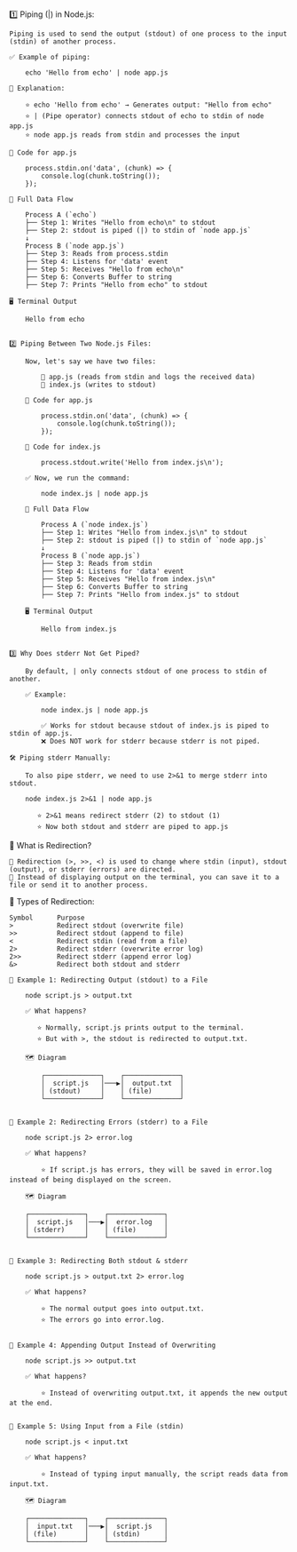 1️⃣ Piping (|) in Node.js:

    Piping is used to send the output (stdout) of one process to the input (stdin) of another process.

    ✅ Example of piping:

        echo 'Hello from echo' | node app.js

    📌 Explanation:

        ⭐ echo 'Hello from echo' → Generates output: "Hello from echo"
        ⭐ | (Pipe operator) connects stdout of echo to stdin of node app.js
        ⭐ node app.js reads from stdin and processes the input

    📝 Code for app.js

        process.stdin.on('data', (chunk) => {
            console.log(chunk.toString());
        });

    🔄 Full Data Flow

        Process A (`echo`)
        ├── Step 1: Writes "Hello from echo\n" to stdout
        ├── Step 2: stdout is piped (|) to stdin of `node app.js`
        ↓
        Process B (`node app.js`)
        ├── Step 3: Reads from process.stdin
        ├── Step 4: Listens for 'data' event
        ├── Step 5: Receives "Hello from echo\n"
        ├── Step 6: Converts Buffer to string
        ├── Step 7: Prints "Hello from echo" to stdout

    🖥️ Terminal Output

        Hello from echo


    2️⃣ Piping Between Two Node.js Files:

        Now, let's say we have two files:

            📜 app.js (reads from stdin and logs the received data)
            📜 index.js (writes to stdout)

        📜 Code for app.js

            process.stdin.on('data', (chunk) => {
                console.log(chunk.toString());
            });

        📜 Code for index.js

            process.stdout.write('Hello from index.js\n');

        ✅ Now, we run the command:

            node index.js | node app.js

        🔄 Full Data Flow

            Process A (`node index.js`)
            ├── Step 1: Writes "Hello from index.js\n" to stdout
            ├── Step 2: stdout is piped (|) to stdin of `node app.js`
            ↓
            Process B (`node app.js`)
            ├── Step 3: Reads from stdin
            ├── Step 4: Listens for 'data' event
            ├── Step 5: Receives "Hello from index.js\n"
            ├── Step 6: Converts Buffer to string
            ├── Step 7: Prints "Hello from index.js" to stdout

        🖥️ Terminal Output

            Hello from index.js

                
    3️⃣ Why Does stderr Not Get Piped?
        
        By default, | only connects stdout of one process to stdin of another.

        ✅ Example:

            node index.js | node app.js

            ✅ Works for stdout because stdout of index.js is piped to stdin of app.js.
            ❌ Does NOT work for stderr because stderr is not piped.

    🛠️ Piping stderr Manually:

        To also pipe stderr, we need to use 2>&1 to merge stderr into stdout.

        node index.js 2>&1 | node app.js

           ⭐ 2>&1 means redirect stderr (2) to stdout (1)
           ⭐ Now both stdout and stderr are piped to app.js




📌 What is Redirection?

    🔄 Redirection (>, >>, <) is used to change where stdin (input), stdout (output), or stderr (errors) are directed.
    🔄 Instead of displaying output on the terminal, you can save it to a file or send it to another process.

🔹 Types of Redirection:

    Symbol	    Purpose
    >	        Redirect stdout (overwrite file)
    >>	        Redirect stdout (append to file)
    <	        Redirect stdin (read from a file)
    2>	        Redirect stderr (overwrite error log)
    2>>	        Redirect stderr (append error log)
    &>	        Redirect both stdout and stderr

    🔹 Example 1: Redirecting Output (stdout) to a File

        node script.js > output.txt

        ✅ What happens?

           ⭐ Normally, script.js prints output to the terminal.
           ⭐ But with >, the stdout is redirected to output.txt.

        🗺️ Diagram
        
            ┌──────────────┐    ┌──────────────┐
            │  script.js   │───▶│  output.txt  │
            │ (stdout)     │    │ (file)       │
            └──────────────┘    └──────────────┘


    🔹 Example 2: Redirecting Errors (stderr) to a File
   
        node script.js 2> error.log

        ✅ What happens?

            ⭐ If script.js has errors, they will be saved in error.log instead of being displayed on the screen.

        🗺️ Diagram
        
        ┌──────────────┐    ┌──────────────┐
        │  script.js   │───▶│  error.log   │
        │ (stderr)     │    │ (file)       │
        └──────────────┘    └──────────────┘


    🔹 Example 3: Redirecting Both stdout & stderr
   
        node script.js > output.txt 2> error.log

        ✅ What happens?

            ⭐ The normal output goes into output.txt.
            ⭐ The errors go into error.log.


    🔹 Example 4: Appending Output Instead of Overwriting
   
        node script.js >> output.txt

        ✅ What happens?

            ⭐ Instead of overwriting output.txt, it appends the new output at the end.


    🔹 Example 5: Using Input from a File (stdin)
   
        node script.js < input.txt
        
        ✅ What happens?

            ⭐ Instead of typing input manually, the script reads data from input.txt.

        🗺️ Diagram
        
        ┌──────────────┐    ┌──────────────┐
        │  input.txt   │───▶│  script.js   │
        │ (file)       │    │ (stdin)      │
        └──────────────┘    └──────────────┘
